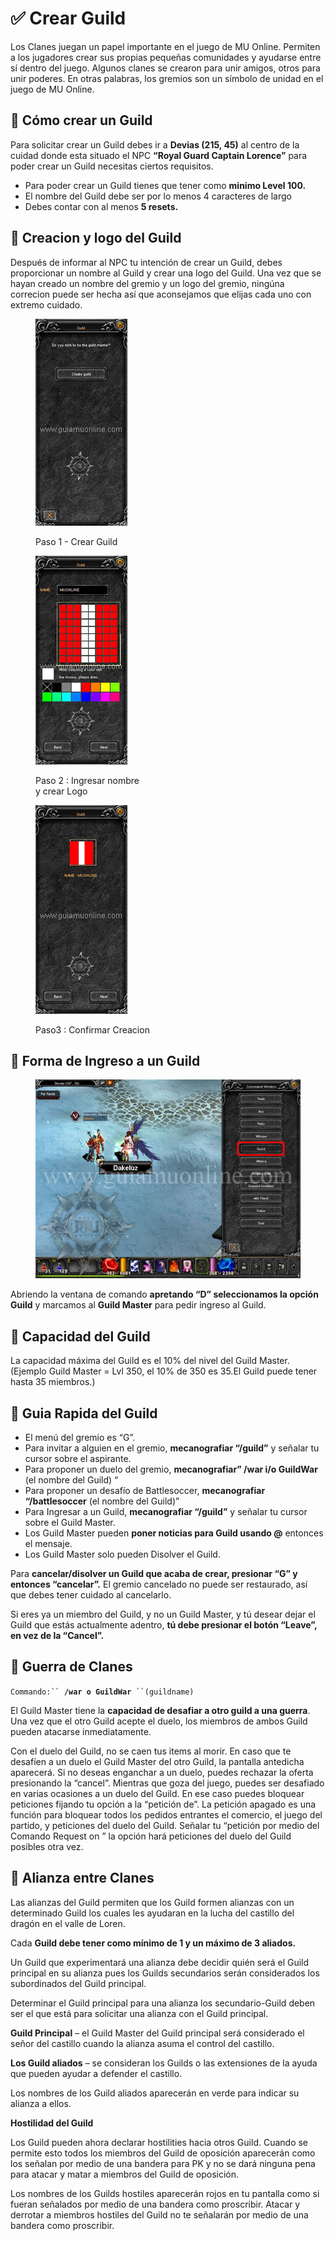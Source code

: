 # ✅ Crear Guild

Los Clanes juegan un papel importante en el juego de MU Online. Permiten a los jugadores crear sus propias pequeñas comunidades y ayudarse entre sí dentro del juego. Algunos clanes se crearon para unir amigos, otros para unir poderes. En otras palabras, los gremios son un símbolo de unidad en el juego de MU Online.

## 📝 **Cómo crear un Guild**

Para solicitar crear un Guild debes ir a **Devias (215, 45)** al centro de la cuidad donde esta situado el NPC **“Royal Guard Captain Lorence”** para poder crear un Guild necesitas ciertos requisitos.

* Para poder crear un Guild tienes que tener como **minimo Level 100.**
* El nombre del Guild debe ser por lo menos 4 caracteres de largo
* Debes contar con al menos **5 resets.**

## 📝 **Creacion y logo del Guild**

Después de informar al NPC tu intención de crear un Guild, debes proporcionar un nombre al Guild y crear una logo del Guild. Una vez que se hayan creado un nombre del gremio y un logo del gremio, ningúna correcion puede ser hecha así que aconsejamos que elijas cada uno con extremo cuidado.

<div><figure><img src="../.gitbook/assets/image (841).png" alt=""><figcaption><p>Paso 1 - Crear Guild</p></figcaption></figure> <figure><img src="../.gitbook/assets/image (843).png" alt=""><figcaption><p>Paso 2 : Ingresar nombre<br> y crear Logo</p></figcaption></figure> <figure><img src="../.gitbook/assets/image (844).png" alt=""><figcaption><p>Paso3 : Confirmar Creacion</p></figcaption></figure></div>

## 📝 **Forma de Ingreso a un Guild**

<figure><img src="../.gitbook/assets/image (845).png" alt=""><figcaption></figcaption></figure>

Abriendo la ventana de comando **apretando “D” seleccionamos la opción Guild** y marcamos al **Guild Master** para pedir ingreso al Guild.

## 📝 **Capacidad del Guild**

La capacidad máxima del Guild es el 10% del nivel del Guild Master.(Ejemplo Guild Master = Lvl 350, el 10% de 350 es 35.El Guild puede tener hasta 35 miembros.)

## 📝 **Guia Rapida del Guild**

* El menú del gremio es “G”.
* Para invitar a alguien en el gremio, **mecanografiar “/guild”** y señalar tu cursor sobre el aspirante.
* Para proponer un duelo del gremio, **mecanografiar” /war i/o GuildWar** (el nombre del Guild) “
* Para proponer un desafío de Battlesoccer, **mecanografiar “/battlesoccer** (el nombre del Guild)”
* Para Ingresar a un Guild, **mecanografiar “/guild”** y señalar tu cursor sobre el Guild Master.
* Los Guild Master pueden **poner noticias para Guild usando @** entonces el mensaje.
* Los Guild Master solo pueden Disolver el Guild.

Para **cancelar/disolver un Guild que acaba de crear, presionar “G” y entonces “cancelar”.** El gremio cancelado no puede ser restaurado, así que debes tener cuidado al cancelarlo.

Si eres ya un miembro del Guild, y no un Guild Master, y tú desear dejar el Guild que estás actualmente adentro, **tú debe presionar el botón “Leave”, en vez de la “Cancel”.**

## 📝 Guerra de Clanes

`Commando:`` `**`/war o GuildWar`**` ``(guildname)`

El Guild Master tiene la **capacidad de desafiar a otro guild a una guerra**. Una vez que el otro Guild acepte el duelo, los miembros de ambos Guild pueden atacarse inmediatamente.

Con el duelo del Guild, no se caen tus items al morir. En caso que te desafíen a un duelo el Guild Master del otro Guild, la pantalla antedicha aparecerá. Si no deseas enganchar a un duelo, puedes rechazar la oferta presionando la “cancel”. Mientras que goza del juego, puedes ser desafiado en varias ocasiones a un duelo del Guild. En ese caso puedes bloquear peticiones fijando tu opción a la “petición de”. La petición apagado es una función para bloquear todos los pedidos entrantes el comercio, el juego del partido, y peticiones del duelo del Guild. Señalar tu “petición por medio del Comando Request on ” la opción hará peticiones del duelo del Guild posibles otra vez.

## 📝 Alianza entre Clanes

Las alianzas del Guild permiten que los Guild formen alianzas con un determinado Guild los cuales les ayudaran en la lucha del castillo del dragón en el valle de Loren.

Cada **Guild debe tener como mínimo de 1 y un máximo de 3 aliados.**

Un Guild que experimentará una alianza debe decidir quién será el Guild principal en su alianza pues los Guilds secundarios serán considerados los subordinados del Guild principal.

Determinar el Guild principal para una alianza los secundario-Guild deben ser el que está para solicitar una alianza con el Guild principal.

**Guild Principal** – el Guild Master del Guild principal será considerado el señor del castillo cuando la alianza asuma el control del castillo.

**Los Guild aliados** – se consideran los Guilds o las extensiones de la ayuda que pueden ayudar a defender el castillo.

Los nombres de los Guild aliados aparecerán en verde para indicar su alianza a ellos.

**Hostilidad del Guild**

Los Guild pueden ahora declarar hostilities hacia otros Guild. Cuando se permite esto todos los miembros del Guild de oposición aparecerán como los señalan por medio de una bandera para PK y no se dará ninguna pena para atacar y matar a miembros del Guild de oposición.

Los nombres de los Guilds hostiles aparecerán rojos en tu pantalla como si fueran señalados por medio de una bandera como proscribir. Atacar y derrotar a miembros hostiles del Guild no te señalarán por medio de una bandera como proscribir.

